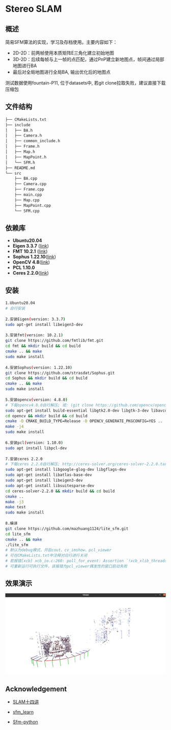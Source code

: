 # Stereo SLAM

## 概述

简易SFM算法的实现，学习及存档使用。主要内容如下：

- 2D-2D：前两帧使用本质矩阵E三角化建立初始地图
- 3D-2D：后续每帧与上一帧的点匹配，通过PnP建立新地图点，帧间通过局部地图进行BA
- 最后对全局地图进行全局BA, 输出优化后的地图点

测试数据使用fountain-P11, 位于datasets中, 若git clone拉取失败，建议直接下载压缩包

## 文件结构

```bash
├── CMakeLists.txt
├── include
│   ├── BA.h
│   ├── Camera.h
│   ├── common_include.h
│   ├── Frame.h
│   ├── Map.h
│   ├── MapPoint.h
│   └── SFM.h
├── README.md
└── src
    ├── BA.cpp
    ├── Camera.cpp
    ├── Frame.cpp
    ├── main.cpp
    ├── Map.cpp
    ├── MapPoint.cpp
    └── SFM.cpp
```

## 依赖库

- **Ubuntu20.04**
- **Eigen 3.3.7** ([link](https://eigen.tuxfamily.org/index.php?title=Main_Page))
- **FMT 10.2.1** ([link](https://github.com/fmtlib/fmt.git))
- **Sophus 1.22.10**([link](https://github.com/strasdat/Sophus))
- **OpenCV 4.8**([link](https://opencv.org/releases/))
- **PCL 1.10.0** 
- **Ceres 2.2.0**([link](http://ceres-solver.org/ceres-solver-2.2.0.tar.gz))

## 安装

```bash
1.Ubuntu20.04
# 自行安装

2.安装Eigen(version: 3.3.7)
sudo apt-get install libeigen3-dev

3.安装fmt(version: 10.2.1)
git clone https://github.com/fmtlib/fmt.git
cd fmt && mkdir build && cd build
cmake .. && make
sudo make install

4.安装Sophus(version: 1.22.10)
git clone https://github.com/strasdat/Sophus.git
cd Sophus && mkdir build && cd build
cmake .. && make
sudo make install

5.安装opencv(version: 4.8.0)
# 下载opencv4.8.0自行解压; 或: (git clone https://github.com/opencv/opencv.git && cd opencv && git checkout 4.8.0)
sudo apt-get install build-essential libgtk2.0-dev libgtk-3-dev libavcodec-dev libavformat-dev libjpeg-dev libswscale-dev libtiff5-dev
cd opencv && mkdir build && cd build
cmake -D CMAKE_BUILD_TYPE=Release -D OPENCV_GENERATE_PKGCONFIG=YES ..
make -j4
sudo make install

6.安装pcl(version: 1.10.0)
sudo apt install libpcl-dev		

7.安装ceres 2.2.0
# 下载ceres 2.2.0自行解压; http://ceres-solver.org/ceres-solver-2.2.0.tar.gz
sudo apt-get install libgoogle-glog-dev libgflags-dev
sudo apt-get install libatlas-base-dev
sudo apt-get install libeigen3-dev
sudo apt-get install libsuitesparse-dev
cd ceres-solver-2.2.0 && mkdir build && cd build
cmake ..
make -j3
make test
sudo make install

8.编译
git clone https://github.com/mazhuang1124/lite_sfm.git
cd lite_sfm 
cmake .. && make
./lite_sfm
# 默认为debug模式，开启cout、cv_imshow、pcl_viewer
# 可在CMakeLists.txt中注释对应行进行关闭
# 若报错[xcb] xcb_io.c:260: poll_for_event: Assertion `!xcb_xlib_threads_sequence_lost' failed.
# 可重新运行可执行文件，该报错为pcl_viewer偶发性的窗口启动失败
```

## 效果演示

![](./assets/pcl_viewer.png)

## Acknowledgement

- [SLAM十四讲](https://github.com/gaoxiang12/slambook2)

- [sfm_learn](https://github.com/chengzhag/sfm_learn)
- [Sfm-python](https://github.com/adnappp/Sfm-python)
